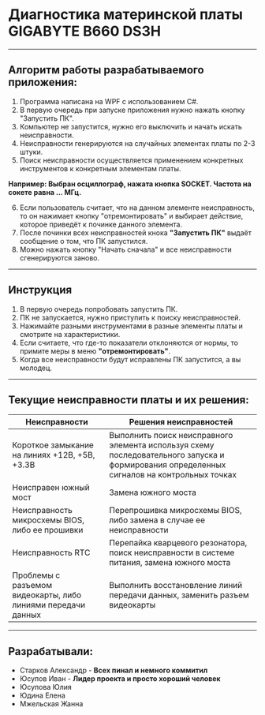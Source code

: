 # Диагностика материнской платы GIGABYTE B660 DS3H
---
## Алгоритм работы разрабатываемого приложения:
1. Программа написана на WPF с использованием C#.
2. В первую очередь при запуске приложения нужно нажать кнопку "Запустить ПК".
3. Компьютер не запустится, нужно его выключить и начать искать неисправности.
4. Неисправности генерируются на случайных элементах платы по 2-3 штуки.
5. Поиск неисправности осуществляется применением конкретных инструментов к конкретным элементам платы.
       
__Например: Выбран осциллограф, нажата кнопка SOCKET. Частота на сокете равна ... МГц.__

6. Если пользователь считает, что на данном элементе неисправность, то он нажимает кнопку "отремонтировать" и выбирает действие, которое приведёт к починке данного элемента.
7. После починки всех неисправностей кнока __"Запустить ПК"__ выдаёт сообщение о том, что ПК запустился.
8. Можно нажать кнопку "Начать сначала" и все неисправности сгенерируются заново.
---
## Инструкция
1. В первую очередь попробовать запустить ПК.
2. ПК не запускается, нужно приступить к поиску неисправностей.
3. Нажимайте разными инструментами в разные элементы платы и смотрите на характеристики.
4. Если считаете, что где-то показатели отклоняются от нормы, то примите меры в меню __"отремонтировать"__.
5. Когда все неисправности будут исправлены ПК запустится, а вы молодец.     

---
## Текущие неисправности платы и их решения:
|Неисправности                                               |Решения неисправностей   |      
|---                                                         |---|
|Короткое замыкание на линиях +12В, +5В, +3.3В               |Выполнить поиск неисправного элемента используя схему последовательного запуска и формирования определенных сигналов на контрольных точках|
|Неисправен южный мост                                       |Замена южного моста|
|Неисправность микросхемы BIOS, либо ее прошивки             |Перепрошивка микросхемы BIOS, либо замена в случае ее неисправности   |
|Неисправность RTC                                           |Перепайка кварцевого резонатора, поиск неисправности в системе питания, замена южного моста   |
|Проблемы с разъемом видеокарты, либо линиями передачи данных|Выполнить восстановление линий передачи данных, заменить разъем видеокарты   |
---
## Разрабатывали:
- Старков Александр - __Всех пинал и немного коммитил__
- Юсупов Иван - __Лидер проекта и просто хороший человек__
- Юсупова Юлия 
- Юдина Елена
- Мжельская Жанна
